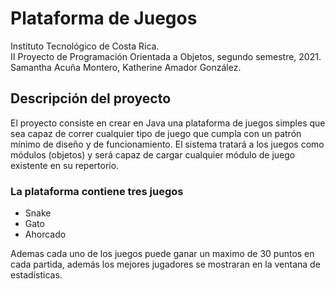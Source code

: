 # Plataforma de Juegos 

Instituto Tecnológico de Costa Rica.<br />
II Proyecto de Programación Orientada a Objetos, segundo semestre, 2021.<br />
Samantha Acuña Montero, Katherine Amador González.<br />

## Descripción del proyecto 

El proyecto consiste en crear en Java una plataforma de juegos simples que sea capaz de correr cualquier tipo de juego que cumpla con un patrón mínimo de diseño y de funcionamiento. El sistema tratará a los juegos como módulos (objetos) y será capaz de cargar cualquier módulo de juego existente en su repertorio. 
### La plataforma contiene tres juegos
- Snake
- Gato
- Ahorcado

Ademas cada uno de los juegos puede ganar un maximo de 30 puntos en cada partida, además los mejores jugadores se mostraran en la ventana de estadísticas.
